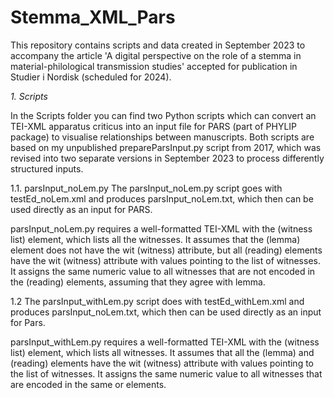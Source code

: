 # Stemma_XML_Pars

This repository contains scripts and data created in September 2023 to accompany the article 'A digital perspective on the role of a stemma in material-philological transmission studies' accepted for publication in Studier i Nordisk (scheduled for 2024). 

*1. Scripts*

In the Scripts folder you can find two Python scripts which can convert an TEI-XML apparatus criticus into an input file for PARS (part of PHYLIP package) to visualise relationships between manuscripts. Both scripts are based on my unpublished prepareParsInput.py script from 2017, which was revised into two separate versions in September 2023 to process differently structured inputs. 

1.1. parsInput_noLem.py
The parsInput_noLem.py script goes with testEd_noLem.xml and produces parsInput_noLem.txt, which then can be used directly as an input for PARS. 

parsInput_noLem.py requires a well-formatted TEI-XML with the <listWit> (witness list) element, which lists all the witnesses. It assumes that the <lem> (lemma) element does not have the wit (witness) attribute, but all <rdg> (reading) elements have the wit (witness) attribute with values pointing to the list of witnesses. 
It assigns the same numeric value to all witnesses that are not encoded in the <rdg> (reading) elements, assuming that they agree with lemma.

1.2 The parsInput_withLem.py script does with testEd_withLem.xml and produces parsInput_noLem.txt, which then can be used directly as an input for Pars. 

parsInput_withLem.py requires a well-formatted TEI-XML with the <listWit> (witness list) element, which lists all witnesses. It assumes that all the <lem> (lemma) and <rdg> (reading) elements have the wit (witness) attribute with values pointing to the list of witnesses. It assigns the same numeric value to all witnesses that are encoded in the same <rdg> or <lem> elements.



